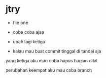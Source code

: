 # jtry
- file one
- coba coba ajaa

- ubah lagi ketiga
- kalau mau buat commit tinggal di tandai aja

yang ketiga aku mau coba hapus bagian dikit

perubahan keempat aku mau coba branch 
